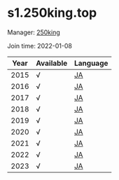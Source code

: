 # s1.250king.top

Manager: [250king](https://github.com/250king)

Join time: 2022-01-08

| Year | Available | Language                             |
|------|-----------|--------------------------------------|
| 2015 | √         | [JA](https://s1.250king.top/af/2015) |
| 2016 | √         | [JA](https://s1.250king.top/af/2016) |
| 2017 | √         | [JA](https://s1.250king.top/af/2017) |
| 2018 | √         | [JA](https://s1.250king.top/af/2018) |
| 2019 | √         | [JA](https://s1.250king.top/af/2019) |
| 2020 | √         | [JA](https://s1.250king.top/af/2020) |
| 2021 | √         | [JA](https://s1.250king.top/af/2021) |
| 2022 | √         | [JA](https://s1.250king.top/af/2022) |
| 2023 | √         | [JA](https://s1.250king.top/af/2023) |

